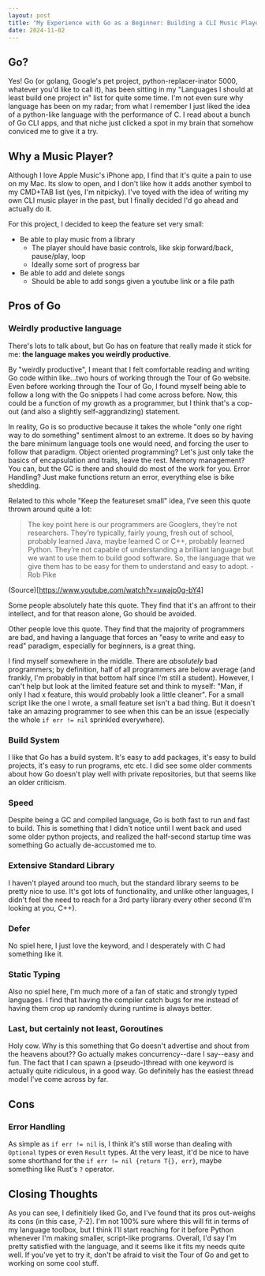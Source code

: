 ```yaml
---
layout: post
title: "My Experience with Go as a Beginner: Building a CLI Music Player"
date: 2024-11-02
---
```


## Go?

Yes! Go (or golang, Google's pet project, python-replacer-inator 5000, whatever you'd like to call it), has 
been sitting in my "Languages I should at least build one project in" list for quite some time. I'm not even 
sure why language has been on my radar; from what I remember I just liked the idea of a python-like language
with the performance of C. I read about a bunch of Go CLI apps, and that niche just clicked a spot in my brain that
somehow conviced me to give it a try.

## Why a Music Player?

Although I love Apple Music's iPhone app, I find that it's quite a pain to use on my Mac. Its slow to open, and
I don't like how it adds another symbol to my CMD+TAB list (yes, I'm nitpicky). I've toyed with the idea
of writing my own CLI music player in the past, but I finally decided I'd go ahead and actually do it.

For this project, I decided to keep the feature set very small:
- Be able to play music from a library
    - The player should have basic controls, like skip forward/back, pause/play, loop
    - Ideally some sort of progress bar
- Be able to add and delete songs
    - Should be able to add songs given a youtube link or a file path

## Pros of Go

### Weirdly productive language

There's lots to talk about, but Go has on feature that really made it stick for me: **the language makes you
weirdly productive**.

By "weirdly productive", I meant that I felt comfortable reading and writing Go code within like...two hours of 
working through the Tour of Go website. Even before working through the Tour of Go, I found myself being able to
follow a long with the Go snippets I had come across before. Now, this could be a function of my growth as a 
programmer, but I think that's a cop-out (and also a slightly self-aggrandizing) statement.

In reality, Go is so productive because it takes the whole "only one right way to do something" sentiment almost to
an extreme. It does so by having the bare minimum language tools one would need, and forcing the user to follow that
paradigm. Object oriented programming? Let's just only take the basics of encapsulation and traits, leave the rest. 
Memory management? You can, but the GC is there and should do most of the work for you. Error Handling? Just make
functions return an error, everything else is bike shedding.  

Related to this whole "Keep the featureset small" idea, I've seen this quote thrown around quite a lot:

> The key point here is our programmers are Googlers, they’re not researchers. 
They’re typically, fairly young, fresh out of school, probably learned Java, maybe learned C or C++, 
probably learned Python. They’re not capable of understanding a brilliant language but we want to use 
them to build good software. So, the language that we give them has to be easy for them to understand and 
easy to adopt. - Rob Pike

(Source)[https://www.youtube.com/watch?v=uwajp0g-bY4]

Some people absolutely hate this quote. They find that it's an affront to their intellect, and for that reason 
alone, Go should be avoided.

Other people love this quote. They find that the majority of programmers are bad, and having a language that forces
an "easy to write and easy to read" paradigm, especially for beginners, is a great thing. 

I find myself somewhere in the middle. There are *absolutely* bad programmers; by definition, half of all programmers
are below average (and frankly, I'm probably in that bottom half since I'm still a student). However, I can't help
but look at the limited feature set and think to myself: "Man, if only I had x feature, this would probably look a 
little cleaner". For a small script like the one I wrote, a small feature set isn't a bad thing. But it doesn't take
an amazing programmer to see when this can be an issue (especially the whole `if err != nil` sprinkled everywhere).


### Build System

I like that Go has a build system. It's easy to add packages, it's easy to build projects, it's easy to run programs,
etc etc. I did see some older comments about how Go doesn't play well with private repositories, but that seems like
an older criticism. 

### Speed

Despite being a GC and compiled language, Go is both fast to run and fast to build. This is something that I didn't
notice until I went back and used some older python projects, and realized the half-second startup time was something
Go actually de-accustomed me to. 

### Extensive Standard Library

I haven't played around too much, but the standard library seems to be pretty nice to use. It's got lots of 
functionality, and unlike other languages, I didn't feel the need to reach for a 3rd party library every other 
second (I'm looking at you, C++).

### Defer
No spiel here, I just love the keyword, and I desperately with C had something like it.

### Static Typing
Also no spiel here, I'm much more of a fan of static and strongly typed languages. I find that having the compiler
catch bugs for me instead of having them crop up randomly during runtime is always better. 

### Last, but certainly not least, Goroutines

Holy cow. Why is this something that Go doesn't advertise and shout from the heavens about?? Go actually makes
concurrency--dare I say--easy and fun. The fact that I can spawn a (pseudo-)thread with one keyword is actually
quite ridiculous, in a good way. Go definitely has the easiest thread model I've come across by far.

## Cons

### Error Handling

As simple as `if err != nil` is, I think it's still worse than dealing with `Optional` types or even `Result` 
types. At the very least, it'd be nice to have some shorthand for the `if err != nil {return T{}, err}`, maybe 
something like Rust's `?` operator.

## Closing Thoughts

As you can see, I definitiely liked Go, and I've found that its pros out-weighs its cons (in this case, 7-2). I'm
not 100% sure where this will fit in terms of my language toolbox, but I think I'll start reaching for it before 
Python whenever I'm making smaller, script-like programs. Overall, I'd say I'm pretty satisfied with the language, 
and it seems like it fits my needs quite well. If you've yet to try it, don't be afraid to visit the Tour of Go
and get to working on some cool stuff.